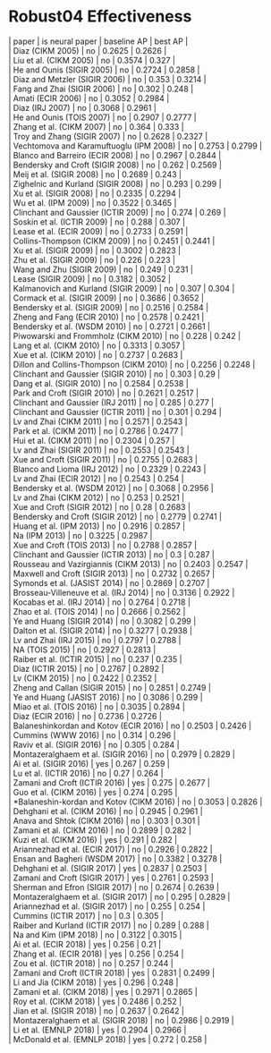 # Robust04 Effectiveness  

| paper | is neural paper | baseline AP | best AP |  
| Diaz (CIKM 2005) | no | 0.2625 | 0.2626 |  
| Liu et al. (CIKM 2005) | no | 0.3574 | 0.327 |  
| He and Ounis (SIGIR 2005) | no | 0.2724 | 0.2858 |  
| Diaz and Metzler (SIGIR 2006) | no | 0.353 | 0.3214 |  
| Fang and Zhai (SIGIR 2006) | no | 0.302 | 0.248 |  
| Amati (ECIR 2006) | no | 0.3052 | 0.2984 |  
| Diaz (IRJ 2007) | no | 0.3068 | 0.2961 |  
| He and Ounis (TOIS 2007) | no | 0.2907 | 0.2777 |  
| Zhang et al. (CIKM 2007) | no | 0.364 | 0.333 |  
| Troy and Zhang (SIGIR 2007) | no | 0.2628 | 0.2327 |  
| Vechtomova and Karamuftuoglu (IPM 2008) | no | 0.2753 | 0.2799 |  
| Blanco and Barreiro (ECIR 2008) | no | 0.2967 | 0.2844 |  
| Bendersky and Croft (SIGIR 2008) | no | 0.262 | 0.2569 |  
| Meij et al. (SIGIR 2008) | no | 0.2689 | 0.243 |  
| Zighelnic and Kurland (SIGIR 2008) | no | 0.293 | 0.299 |  
| Xu et al. (SIGIR 2008) | no | 0.2335 | 0.2294 |  
| Wu et al. (IPM 2009) | no | 0.3522 | 0.3465 |  
| Clinchant and Gaussier (ICTIR 2009) | no | 0.274 | 0.269 |  
| Soskin et al. (ICTIR 2009) | no | 0.288 | 0.307 |  
| Lease et al. (ECIR 2009) | no | 0.2733 | 0.2591 |  
| Collins-Thompson (CIKM 2009) | no | 0.2451 | 0.2441 |  
| Xu et al. (SIGIR 2009) | no | 0.3002 | 0.2823 |  
| Zhu et al. (SIGIR 2009) | no | 0.226 | 0.223 |  
| Wang and Zhu (SIGIR 2009) | no | 0.249 | 0.231 |  
| Lease (SIGIR 2009) | no | 0.3182 | 0.3052 |  
| Kalmanovich and Kurland (SIGIR 2009) | no | 0.307 | 0.304 |  
| Cormack et al. (SIGIR 2009) | no | 0.3686 | 0.3652 |  
| Bendersky et al. (SIGIR 2009) | no | 0.2516 | 0.2584 |  
| Zheng and Fang (ECIR 2010) | no | 0.2578 | 0.2421 |  
| Bendersky et al. (WSDM 2010) | no | 0.2721 | 0.2661 |  
| Piwowarski and Frommholz (CIKM 2010) | no | 0.228 | 0.242 |  
| Lang et al. (CIKM 2010) | no | 0.3313 | 0.3057 |  
| Xue et al. (CIKM 2010) | no | 0.2737 | 0.2683 |  
| Dillon and Collins-Thompson (CIKM 2010) | no | 0.2256 | 0.2248 |  
| Clinchant and Gaussier (SIGIR 2010) | no | 0.303 | 0.29 |  
| Dang et al. (SIGIR 2010) | no | 0.2584 | 0.2538 |  
| Park and Croft (SIGIR 2010) | no | 0.2621 | 0.2517 |  
| Clinchant and Gaussier (IRJ 2011) | no | 0.285 | 0.277 |  
| Clinchant and Gaussier  (ICTIR 2011) | no | 0.301 | 0.294 |  
| Lv and Zhai (CIKM 2011) | no | 0.2571 | 0.2543 |  
| Park et al. (CIKM 2011) | no | 0.2786 | 0.2477 |  
| Hui et al. (CIKM 2011) | no | 0.2304 | 0.257 |  
| Lv and Zhai (SIGIR 2011) | no | 0.2553 | 0.2543 |  
| Xue and Croft (SIGIR 2011) | no | 0.2755 | 0.2683 |  
| Blanco and Lioma (IRJ 2012) | no | 0.2329 | 0.2243 |  
| Lv and Zhai (ECIR 2012) | no | 0.2543 | 0.254 |  
| Bendersky et al. (WSDM 2012) | no | 0.3068 | 0.2956 |  
| Lv and Zhai (CIKM 2012) | no | 0.253 | 0.2521 |  
| Xue and Croft (SIGIR 2012) | no | 0.28 | 0.2683 |  
| Bendersky and Croft (SIGIR 2012) | no | 0.2779 | 0.2741 |  
| Huang et al. (IPM 2013) | no | 0.2916 | 0.2857 |  
| Na (IPM 2013) | no | 0.3225 | 0.2987 |  
| Xue and Croft (TOIS 2013) | no | 0.2788 | 0.2857 |  
| Clinchant and Gaussier (ICTIR 2013) | no | 0.3 | 0.287 |  
| Rousseau and Vazirgiannis (CIKM 2013) | no | 0.2403 | 0.2547 |  
| Maxwell and Croft (SIGIR 2013) | no | 0.2732 | 0.2657 |  
| Symonds et al. (JASIST 2014) | no | 0.2869 | 0.2707 |  
| Brosseau-Villeneuve et al. (IRJ 2014) | no | 0.3136 | 0.2922 |  
| Kocabas et al. (IRJ 2014) | no | 0.2764 | 0.2718 |  
| Zhao et al. (TOIS 2014) | no | 0.2666 | 0.2562 |  
| Ye and Huang (SIGIR 2014) | no | 0.3082 | 0.299 |  
| Dalton et al. (SIGIR 2014) | no | 0.3277 | 0.2938 |  
| Lv and Zhai (IRJ 2015) | no | 0.2797 | 0.2788 |  
| NA (TOIS 2015) | no | 0.2927 | 0.2813 |  
| Raiber et al. (ICTIR 2015) | no | 0.237 | 0.235 |  
| Diaz (ICTIR 2015) | no | 0.2767 | 0.2892 |  
| Lv (CIKM 2015) | no | 0.2422 | 0.2352 |  
| Zheng and Callan (SIGIR 2015) | no | 0.2851 | 0.2749 |  
| Ye and Huang (JASIST 2016) | no | 0.3086 | 0.299 |  
| Miao et al. (TOIS 2016) | no | 0.3035 | 0.2894 |  
| Diaz (ECIR 2016) | no | 0.2736 | 0.2726 |  
| Balaneshinkordan and Kotov (ECIR 2016) | no | 0.2503 | 0.2426 |  
| Cummins (WWW 2016) | no | 0.314 | 0.296 |  
| Raviv et al. (SIGIR 2016) | no | 0.305 | 0.284 |  
| Montazeralghaem et al. (SIGIR 2016) | no | 0.2979 | 0.2829 |  
| Ai et al. (SIGIR 2016) | yes | 0.267 | 0.259 |  
| Lu et al. (ICTIR 2016) | no | 0.27 | 0.264 |  
| Zamani and Croft (ICTIR 2016) | yes | 0.275 | 0.2677 |  
| Guo et al. (CIKM 2016) | yes | 0.274 | 0.295 |  
| *Balaneshin-kordan and Kotov (CIKM 2016) | no | 0.3053 | 0.2826 |  
| Dehghani et al. (CIKM 2016) | no | 0.2945 | 0.2961 |  
| Anava and Shtok (CIKM 2016) | no | 0.303 | 0.301 |  
| Zamani et al. (CIKM 2016) | no | 0.2899 | 0.282 |  
| Kuzi et al. (CIKM 2016) | yes | 0.291 | 0.282 |  
| Ariannezhad et al. (ECIR 2017) | no | 0.2926 | 0.2822 |  
| Ensan and Bagheri (WSDM 2017) | no | 0.3382 | 0.3278 |  
| Dehghani et al. (SIGIR 2017) | yes | 0.2837 | 0.2503 |  
| Zamani and Croft (SIGIR 2017) | yes | 0.2761 | 0.2593 |  
| Sherman and Efron (SIGIR 2017) | no | 0.2674 | 0.2639 |  
| Montazeralghaem et al. (SIGIR 2017) | no | 0.295 | 0.2829 |  
| Ariannezhad et al. (SIGIR 2017) | no | 0.255 | 0.254 |  
| Cummins (ICTIR 2017) | no | 0.3 | 0.305 |  
| Raiber and Kurland (ICTIR 2017) | no | 0.289 | 0.288 |  
| Na and Kim (IPM 2018) | no | 0.3122 | 0.3015 |  
| Ai et al. (ECIR 2018) | yes | 0.256 | 0.21 |  
| Zhang et al. (ECIR 2018) | yes | 0.256 | 0.254 |  
| Zou et al. (ICTIR 2018) | no | 0.257 | 0.244 |  
| Zamani and Croft (ICTIR 2018) | yes | 0.2831 | 0.2499 |  
| Li and Jia (CIKM 2018) | yes | 0.296 | 0.248 |  
| Zamani et al. (CIKM 2018) | yes | 0.2971 | 0.2865 |  
| Roy et al. (CIKM 2018) | yes | 0.2486 | 0.252 |  
| Jian et al. (SIGIR 2018) | no | 0.2637 | 0.2642 |  
| Montazeralghaem et al. (SIGIR 2018) | no | 0.2986 | 0.2919 |  
| Li et al. (EMNLP 2018) | yes | 0.2904 | 0.2966 |  
| McDonald et al. (EMNLP 2018) | yes | 0.272 | 0.258 |  
